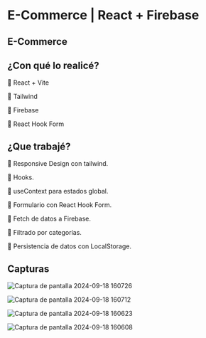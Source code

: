 # E-Commerce | React + Firebase

## E-Commerce

## ¿Con qué lo realicé?

🔵 React + Vite


🔵 Tailwind


🔵 Firebase


🔵 React Hook Form

## ¿Que trabajé?

🔵 Responsive Design con tailwind.

🔵 Hooks.

🔵 useContext para estados global.

🔵 Formulario con React Hook Form.

🔵 Fetch de datos a Firebase.

🔵 Filtrado por categorías.

🔵 Persistencia de datos con LocalStorage.



## Capturas

![Captura de pantalla 2024-09-18 160726](https://github.com/user-attachments/assets/bc2a7a68-09a6-4cdc-8ad4-1d236d147144)


![Captura de pantalla 2024-09-18 160712](https://github.com/user-attachments/assets/1eae509f-1017-4964-b2cf-de94a767ee27)


![Captura de pantalla 2024-09-18 160623](https://github.com/user-attachments/assets/fa90b67b-ddc9-4ab2-89db-60d2665eafde)


![Captura de pantalla 2024-09-18 160608](https://github.com/user-attachments/assets/b8ed475a-561a-4ca3-a4e2-595c28cd99f0)

